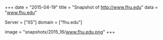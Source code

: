 
+++
date = "2015-04-19"
title = "Snapshot of http://www.fhu.edu"
data = "www.fhu.edu"

Server = ["IIS"]
domain = ["fhu.edu"]

  image = "snapshots/2015_16/www.fhu.edu.png"
+++
#
